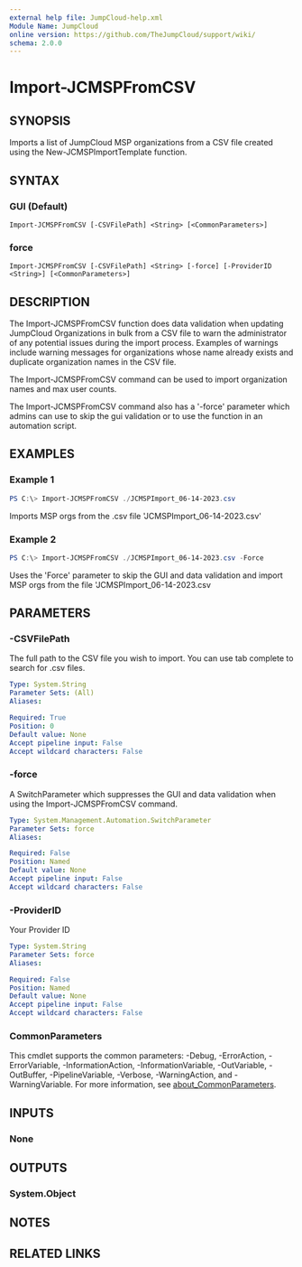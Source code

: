 ```yaml
---
external help file: JumpCloud-help.xml
Module Name: JumpCloud
online version: https://github.com/TheJumpCloud/support/wiki/
schema: 2.0.0
---
```


# Import-JCMSPFromCSV

## SYNOPSIS

Imports a list of JumpCloud MSP organizations from a CSV file created using the New-JCMSPImportTemplate function.

## SYNTAX

### GUI (Default)
```
Import-JCMSPFromCSV [-CSVFilePath] <String> [<CommonParameters>]
```

### force
```
Import-JCMSPFromCSV [-CSVFilePath] <String> [-force] [-ProviderID <String>] [<CommonParameters>]
```

## DESCRIPTION

The Import-JCMSPFromCSV function does data validation when updating JumpCloud Organizations in bulk from a CSV file to warn the administrator of any potential issues during the import process. Examples of warnings include warning messages for organizations whose name already exists and duplicate organization names in the CSV file.

The Import-JCMSPFromCSV command can be used to import organization names and max user counts.

The Import-JCMSPFromCSV command also has a '-force' parameter which admins can use to skip the gui validation or to use the function in an automation script.

## EXAMPLES

### Example 1

```powershell
PS C:\> Import-JCMSPFromCSV ./JCMSPImport_06-14-2023.csv
```

Imports MSP orgs from the .csv file 'JCMSPImport_06-14-2023.csv'

### Example 2

```powershell
PS C:\> Import-JCMSPFromCSV ./JCMSPImport_06-14-2023.csv -Force
```

Uses the 'Force' parameter to skip the GUI and data validation and import MSP orgs from the file 'JCMSPImport_06-14-2023.csv

## PARAMETERS

### -CSVFilePath

The full path to the CSV file you wish to import.
You can use tab complete to search for .csv files.

```yaml
Type: System.String
Parameter Sets: (All)
Aliases:

Required: True
Position: 0
Default value: None
Accept pipeline input: False
Accept wildcard characters: False
```

### -force

A SwitchParameter which suppresses the GUI and data validation when using the Import-JCMSPFromCSV command.

```yaml
Type: System.Management.Automation.SwitchParameter
Parameter Sets: force
Aliases:

Required: False
Position: Named
Default value: None
Accept pipeline input: False
Accept wildcard characters: False
```

### -ProviderID

Your Provider ID

```yaml
Type: System.String
Parameter Sets: force
Aliases:

Required: False
Position: Named
Default value: None
Accept pipeline input: False
Accept wildcard characters: False
```

### CommonParameters
This cmdlet supports the common parameters: -Debug, -ErrorAction, -ErrorVariable, -InformationAction, -InformationVariable, -OutVariable, -OutBuffer, -PipelineVariable, -Verbose, -WarningAction, and -WarningVariable. For more information, see [about_CommonParameters](http://go.microsoft.com/fwlink/?LinkID=113216).

## INPUTS

### None
## OUTPUTS

### System.Object
## NOTES

## RELATED LINKS

